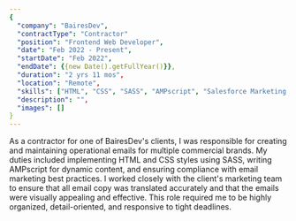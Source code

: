 ```yaml
---
{
  "company": "BairesDev",
  "contractType": "Contractor"
  "position": "Frontend Web Developer",
  "date": "Feb 2022 - Present",
  "startDate": "Feb 2022",
  "endDate": {{new Date().getFullYear()}},
  "duration": "2 yrs 11 mos",
  "location": "Remote",
  "skills": ["HTML", "CSS", "SASS", "AMPscript", "Salesforce Marketing Cloud"],
  "description": "",
  "images": []
}
---
```

As a contractor for one of BairesDev's clients, I was responsible for creating and maintaining operational emails for multiple commercial brands. My duties included implementing HTML and CSS styles using SASS, writing AMPscript for dynamic content, and ensuring compliance with email marketing best practices. I worked closely with the client's marketing team to ensure that all email copy was translated accurately and that the emails were visually appealing and effective. This role required me to be highly organized, detail-oriented, and responsive to tight deadlines.
